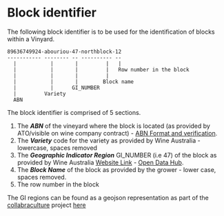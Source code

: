 # Block identifier
The following block identifier is to be used for the identification of blocks within a Vinyard.

    89636749924-abouriou-47-northblock-12
    ----------- -------- -- ---------- --
      |           |       |         |   |
      |           |       |         |   Row number in the block 
      |           |       |         |
      |           |       |        Block name
      |           |      GI_NUMBER
      |         Variety
      ABN
      
 The block identifier is comprised of 5 sections.
 
 1. The ***ABN*** of the vineyard where the block is located (as provided by ATO/visible on wine company contract) - [ABN Format and verification](https://abr.business.gov.au/Help/AbnFormat).
 2. The ***Variety*** code for the variety as provided by Wine Australia - lowercase, spaces removed
 3. The ***Geographic Indicator Region*** GI_NUMBER (i.e 47) of the block as provided by Wine Australia [Website Link](https://www.wineaustralia.com/labelling/register-of-protected-gis-and-other-terms/geographical-indications) - [Open Data Hub](https://wineaustralia-opendata-wineaustralia.hub.arcgis.com/maps/ede7ffb0e73b4504a5ed613965b11e0f/about).
 4. The ***Block Name*** of the block as provided by the grower - lower case, spaces removed.
 5. The row number in the block

The GI regions can be found as a geojson representation as part of the [collabraculture](https://www.wineaustralia.com/research/projects/collabriculture-an-open-and-collaborative-approach-to-technology-in-the-wine-industry) project [here](https://github.com/CollabricultureOrg/geographical-indications-of-australia/blob/master/data/geojson/Wine_GI_Regions_2021.geojson)
